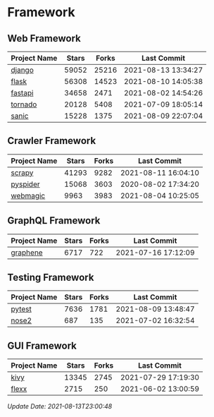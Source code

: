 # Framework

## Web Framework
| Project Name | Stars | Forks | Last Commit |
| ------------ | ----- | ----- | ----------- |
| [django](https://github.com/django/django) | 59052 | 25216 | 2021-08-13 13:34:27 |
| [flask](https://github.com/pallets/flask) | 56308 | 14523 | 2021-08-10 14:05:38 |
| [fastapi](https://github.com/tiangolo/fastapi) | 34658 | 2471 | 2021-08-02 14:54:26 |
| [tornado](https://github.com/tornadoweb/tornado) | 20128 | 5408 | 2021-07-09 18:05:14 |
| [sanic](https://github.com/sanic-org/sanic) | 15228 | 1375 | 2021-08-09 22:07:04 |

## Crawler Framework
| Project Name | Stars | Forks | Last Commit |
| ------------ | ----- | ----- | ----------- |
| [scrapy](https://github.com/scrapy/scrapy) | 41293 | 9282 | 2021-08-11 16:04:10 |
| [pyspider](https://github.com/binux/pyspider) | 15068 | 3603 | 2020-08-02 17:34:20 |
| [webmagic](https://github.com/code4craft/webmagic) | 9963 | 3983 | 2021-08-04 10:25:05 |

## GraphQL Framework
| Project Name | Stars | Forks | Last Commit |
| ------------ | ----- | ----- | ----------- |
| [graphene](https://github.com/graphql-python/graphene) | 6717 | 722 | 2021-07-16 17:12:09 |

## Testing Framework
| Project Name | Stars | Forks | Last Commit |
| ------------ | ----- | ----- | ----------- |
| [pytest](https://github.com/pytest-dev/pytest) | 7636 | 1781 | 2021-08-09 13:48:47 |
| [nose2](https://github.com/nose-devs/nose2) | 687 | 135 | 2021-07-02 16:32:54 |

## GUI Framework
| Project Name | Stars | Forks | Last Commit |
| ------------ | ----- | ----- | ----------- |
| [kivy](https://github.com/kivy/kivy) | 13345 | 2745 | 2021-07-29 17:19:30 |
| [flexx](https://github.com/flexxui/flexx) | 2715 | 250 | 2021-06-02 13:00:59 |

*Update Date: 2021-08-13T23:00:48*
